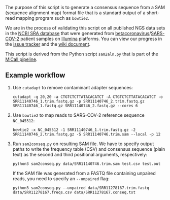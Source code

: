 The purpose of this script is to generate a consensus sequence from a SAM (sequence alignment map) format file that is a standard output of a short-read mapping program such as `bowtie2`.

We are in the process of validating this script on all published NGS data sets in the [NCBI SRA database](https://www.ncbi.nlm.nih.gov/genbank/sars-cov-2-seqs/) that were generated from [betacoronavirus](https://en.wikipedia.org/wiki/Betacoronavirus)/[SARS-COV-2](https://en.wikipedia.org/wiki/Severe_acute_respiratory_syndrome_coronavirus_2) patient samples on [Illumina](https://en.wikipedia.org/wiki/Illumina_dye_sequencing) platforms.
You can view our progress in the [issue tracker](https://github.com/PoonLab/sam2conseq/issues) and the [wiki document](https://github.com/PoonLab/sam2conseq/wiki).

This script is derived from the Python script `sam2aln.py` that is part of the [MiCall pipeline](http://github.com/cfe-lab/MiCall).

## Example workflow
1. Use `cutadapt` to remove contaminant adapter sequences:
   ```console
   cutadapt -q 20,20 -a CTGTCTCTTATACACATCT -A CTGTCTCTTATACACATCT -o SRR11140746_1.trim.fastq.gz -p SRR11140746_2.trim.fastq.gz SRR11140746_1.fastq.gz SRR11140746_2.fastq.gz --cores 6
   ```

2. Use `bowtie2` to map reads to SARS-COV-2 reference sequence `NC_045512`:
   ```console
   bowtie2 -x NC_045512 -1 SRR11140746_1.trim.fastq.gz -2 SRR11140746_2.trim.fastq.gz -S SRR11140746.trim.sam --local -p 12
   ```

3. Run `sam2conseq.py` on resulting SAM file.  We have to specify output paths to write the frequency table (CSV) and consensus sequence (plain text) as the second and third positional arguments, respectively:
   ```console
   python3 sam2conseq.py data/SRR11140746.trim.sam test.csv test.out
   ```
   If the SAM file was generated from a FASTQ file containing unpaired reads, you need to specify an `--unpaired` flag:
   ```console
   python3 sam2conseq.py --unpaired data/SRR11278167.trim.fastq data/SRR11278167.freqs.csv data/SRR11278167.conseq.txt
   ```
